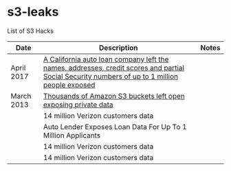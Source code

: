 # s3-leaks

List of S3 Hacks

|Date           | Description                         |Notes  |
| ------------- | --------------------------------------------------------------|------------- |
| April 2017    | <a href="https://threatpost.com/auto-lender-exposes-loan-data-for-up-to-1-million-applicants/125216/">A California auto loan company left the names, addresses, credit scores and partial Social Security numbers of up to 1 million people exposed </a>         | |
| March 2013    | <a href="https://www.helpnetsecurity.com/2013/03/27/thousands-of-amazon-s3-buckets-left-open-exposing-private-data/">Thousands of Amazon S3 buckets left open exposing private data</a> |             |
|               | 14 million Verizon customers data                             |
|               | Auto Lender Exposes Loan Data For Up To 1 Million Applicants  |
|               | 14 million Verizon customers data                     |
|               | 14 million Verizon customers data |
